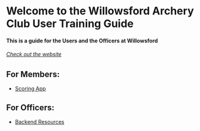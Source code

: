# Welcome to the Willowsford Archery Club User Training Guide
#### This is a guide for the Users and the Officers at Willowsford 
###### [Check out the website](https://willowsfordarcheryclub.com/)

## For Members: 
   - [Scoring App](https://www.google.com)


## For Officers:
 - [Backend Resources](https://github.com/rgooney/WillowsfordArcheryTraining/blob/main/OfficerDjangoResources.md)